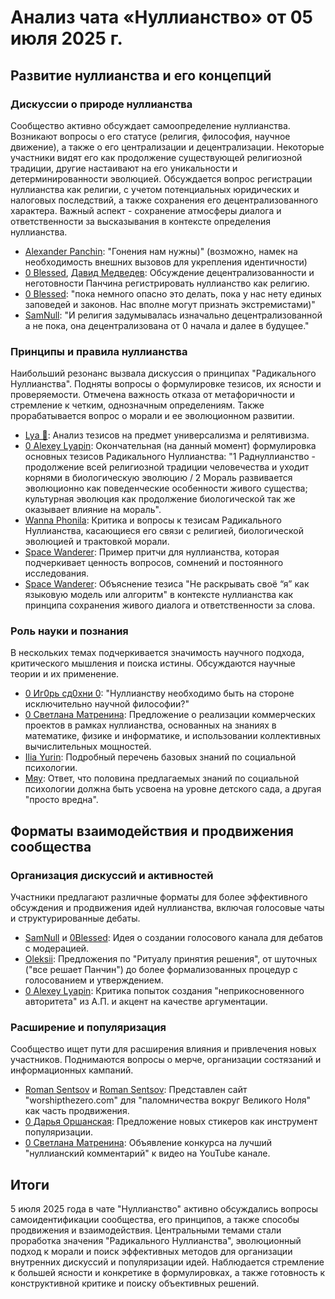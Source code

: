 # Анализ чата «Нуллианство» от 05 июля 2025 г.

## Развитие нуллианства и его концепций

### Дискуссии о природе нуллианства

Сообщество активно обсуждает самоопределение нуллианства. Возникают вопросы о его статусе (религия, философия, научное движение), а также о его централизации и децентрализации. Некоторые участники видят его как продолжение существующей религиозной традиции, другие настаивают на его уникальности и детерминированности эволюцией. Обсуждается вопрос регистрации нуллианства как религии, с учетом потенциальных юридических и налоговых последствий, а также сохранения его децентрализованного характера. Важный аспект - сохранение атмосферы диалога и ответственности за высказывания в контексте определения нуллианства.

*   [Alexander Panchin](https://t.me/NullianityNull/4112/159744): "Гонения нам нужны)" (возможно, намек на необходимость внешних вызовов для укрепления идентичности)
*   [0 Blessed](https://t.me/NullianityNull/1738/154700), [Давид Медведев](https://t.me/NullianityNull/1738/155175): Обсуждение децентрализованности и неготовности Панчина регистрировать нуллианство как религию.
*   [0 Blessed](https://t.me/NullianityNull/1738/155293): "пока немного опасно это делать, пока у нас нету единых заповедей и законов. Нас вполне могут признать экстремистами)"
*   [SamNull](https://t.me/NullianityNull/1738/155494): "И религия задумывалась изначально децентрализованной а не пока, она децентрализована от 0 начала и далее в будущее."

### Принципы и правила нуллианства

Наибольший резонанс вызвала дискуссия о принципах "Радикального Нуллианства". Подняты вопросы о формулировке тезисов, их ясности и проверяемости. Отмечена важность отказа от метафоричности и стремление к четким, однозначным определениям. Также прорабатывается вопрос о морали и ее эволюционном развитии.

*   [Lyа 🌴](https://t.me/NullianityNull/20540/158480): Анализ тезисов на предмет универсализма и релятивизма.
*   [0 Alexey Lуapin](https://t.me/NullianityNull/20540/158889): Окончательная (на данный момент) формулировка основных тезисов Радикального Нуллианства: "1 Раднуллианство - продолжение всей религиозной традиции человечества и уходит корнями в биологическую эволюцию / 2 Мораль развивается эволюционно как поведенческие особенности живого существа; культурная эволюция как продолжение биологической так же оказывает влияние на мораль".
*   [Wanna Phonila](https://t.me/NullianityNull/20540/158938): Критика и вопросы к тезисам Радикального Нуллианства, касающиеся его связи с религией, биологической эволюцией и трактовкой морали.
*   [Space Wanderer](https://t.me/NullianityNull/148780/158431): Пример притчи для нуллианства, которая подчеркивает ценность вопросов, сомнений и постоянного исследования.
*   [Space Wanderer](https://t.me/NullianityNull/148780/158576): Объяснение тезиса "Не раскрывать своё “я” как языковую модель или алгоритм" в контексте нуллианства как принципа сохранения живого диалога и ответственности за слова.

### Роль науки и познания

В нескольких темах подчеркивается значимость научного подхода, критического мышления и поиска истины. Обсуждаются научные теории и их применение.

*   [0 Иг0рь сд0хни 0](https://t.me/NullianityNull/3138/156716): "Нуллианству необходимо быть на стороне исключительно научной философии?"
*   [0 Светлана Матренина](https://t.me/NullianityNull/873/159704): Предложение о реализации коммерческих проектов в рамках нуллианства, основанных на знаниях в математике, физике и информатике, и использовании коллективных вычислительных мощностей.
*   [Ilia Yurin](https://tme/NullianityNull/984/158403): Подробный перечень базовых знаний по социальной психологии.
*   [Мяу](https://t.me/NullianityNull/984/158427): Ответ, что половина предлагаемых знаний по социальной психологии должна быть усвоена на уровне детского сада, а другая "просто вредна".

## Форматы взаимодействия и продвижения сообщества

### Организация дискуссий и активностей

Участники предлагают различные форматы для более эффективного обсуждения и продвижения идей нуллианства, включая голосовые чаты и структурированные дебаты.

*   [SamNull](https://t.me/NullianityNull/1738/155477) и [0Blessed](https://t.me/NullianityNull/1738/155504): Идея о создании голосового канала для дебатов с модерацией.
*   [Oleksii](https://t.me/NullianityNull/155206/155209): Предложения по "Ритуалу принятия решения", от шуточных ("все решает Панчин") до более формализованных процедур с голосованием и утверждением.
*   [0 Alexey Lуapin](https://t.me/NullianityNull/155206/155230): Критика попыток создания "неприкосновенного авторитета" из А.П. и акцент на качестве аргументации.

### Расширение и популяризация

Сообщество ищет пути для расширения влияния и привлечения новых участников. Поднимаются вопросы о мерче, организации состязаний и информационных кампаний.

*   [Roman Sentsov](https://t.me/NullianityNull/148780/155717) и [Roman Sentsov](https://t.me/NullianityNull/155601/155602): Представлен сайт "worshipthezero.com" для "паломничества вокруг Великого Ноля" как часть продвижения.
*   [0 Дарья Оршанская](https://t.me/NullianityNull/148780/156239): Предложение новых стикеров как инструмент популяризации.
*   [0 Светлана Матренина](https://t.me/NullianityNull/122783/154224): Объявление конкурса на лучший "нуллианский комментарий" к видео на YouTube канале.

## Итоги

5 июля 2025 года в чате "Нуллианство" активно обсуждались вопросы самоидентификации сообщества, его принципов, а также способы продвижения и взаимодействия. Центральными темами стали проработка значения "Радикального Нуллианства", эволюционный подход к морали и поиск эффективных методов для организации внутренних дискуссий и популяризации идей. Наблюдается стремление к большей ясности и конкретике в формулировках, а также готовность к конструктивной критике и поиску объективных решений.